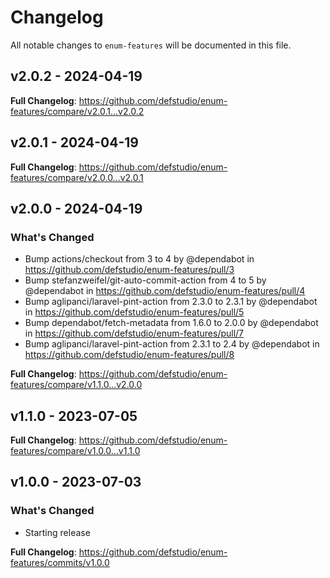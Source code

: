 # Changelog

All notable changes to `enum-features` will be documented in this file.

## v2.0.2 - 2024-04-19

**Full Changelog**: https://github.com/defstudio/enum-features/compare/v2.0.1...v2.0.2

## v2.0.1 - 2024-04-19

**Full Changelog**: https://github.com/defstudio/enum-features/compare/v2.0.0...v2.0.1

## v2.0.0 - 2024-04-19

### What's Changed

* Bump actions/checkout from 3 to 4 by @dependabot in https://github.com/defstudio/enum-features/pull/3
* Bump stefanzweifel/git-auto-commit-action from 4 to 5 by @dependabot in https://github.com/defstudio/enum-features/pull/4
* Bump aglipanci/laravel-pint-action from 2.3.0 to 2.3.1 by @dependabot in https://github.com/defstudio/enum-features/pull/5
* Bump dependabot/fetch-metadata from 1.6.0 to 2.0.0 by @dependabot in https://github.com/defstudio/enum-features/pull/7
* Bump aglipanci/laravel-pint-action from 2.3.1 to 2.4 by @dependabot in https://github.com/defstudio/enum-features/pull/8

**Full Changelog**: https://github.com/defstudio/enum-features/compare/v1.1.0...v2.0.0

## v1.1.0 - 2023-07-05

**Full Changelog**: https://github.com/defstudio/enum-features/compare/v1.0.0...v1.1.0

## v1.0.0 - 2023-07-03

### What's Changed

- Starting release

**Full Changelog**: https://github.com/defstudio/enum-features/commits/v1.0.0
